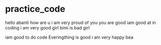 # practice_code
hello abanti
how are u
 i am very proud of you
 you are good
  iam good at in coding 
  i am very good girl
bimi is bad girl
 
  iam good to do code
 Everingthing is good  i am very happy bea
 
